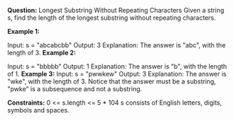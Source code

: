 **Question:** Longest Substring Without Repeating Characters
Given a string s, find the length of the longest 
substring
 without repeating characters.

**Example 1:**

Input: s = "abcabcbb"
Output: 3
Explanation: The answer is "abc", with the length of 3.
**Example 2:**

Input: s = "bbbbb"
Output: 1
Explanation: The answer is "b", with the length of 1.
**Example 3:**
Input: s = "pwwkew"
Output: 3
Explanation: The answer is "wke", with the length of 3.
Notice that the answer must be a substring, "pwke" is a subsequence and not a substring.
 
**Constraints:**
0 <= s.length <= 5 * 104
s consists of English letters, digits, symbols and spaces.
